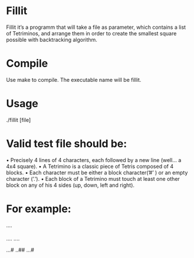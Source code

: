 # Fillit
Fillit it’s a programm that will take a file as parameter, which contains a list of Tetriminos, and arrange them in order to create the smallest square possible with backtracking algorithm.

# Compile
Use make to compile. The executable name will be fillit.

# Usage
./fillit [file]

# Valid test file should be:
• Precisely 4 lines of 4 characters, each followed by a new line (well... a 4x4 square).
• A Tetrimino is a classic piece of Tetris composed of 4 blocks.
• Each character must be either a block character(’#’ ) or an empty character (’.’).
• Each block of a Tetrimino must touch at least one other block on any of his 4 sides (up, down, left and right).

# For example:
....
####
....
....

...#
..##
...#
